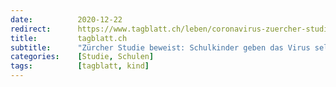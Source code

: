 ```yaml
---
date:          2020-12-22
redirect:      https://www.tagblatt.ch/leben/coronavirus-zuercher-studie-beweist-schulkinder-geben-das-virus-seltener-weiter-ld.2079189
title:         tagblatt.ch
subtitle:      "Zürcher Studie beweist: Schulkinder geben das Virus selten weiter"
categories:    [Studie, Schulen]
tags:          [tagblatt, kind]
---
```

